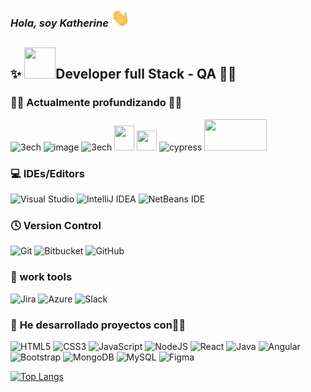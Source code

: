 ### _Hola, soy Katherine_  <img src="https://raw.githubusercontent.com/ABSphreak/ABSphreak/master/gifs/Hi.gif " width="30"> 

     
## ✨ <img height="50" width="50" src=https://user-images.githubusercontent.com/86696439/227633184-aab4e2bf-25c3-4a36-a950-d0fc5c14bead.png />Developer full Stack - QA :test_tube:✨ 


###  🚀:green_heart: Actualmente profundizando  🔎🐞
![3ech](https://camo.githubusercontent.com/47380987ecfc7e15bb287529fe03a2c63273ad597edcc85352b02cbb942863e5/68747470733a2f2f696d672e69636f6e73382e636f6d2f636f6c6f722f34382f3030303030302f6a6176612d636f666665652d6375702d6c6f676f2d2d76312e706e67 ) 
![image](https://user-images.githubusercontent.com/86696439/150569192-afe03bba-fd41-4689-a0a8-480e85ba8c9c.png)
![3ech](https://static.wixstatic.com/media/012557_1c89757f2a9c4a878cfde8b24cf1d997~mv2.png/v1/fit/w_51%2Ch_51%2Cal_c/file.png) 
<img height="40" width="32" src="https://cdn.icon-icons.com/icons2/2699/PNG/512/python_vertical_logo_icon_168039.png" />
<img height="32" width="32" src="https://upload.wikimedia.org/wikipedia/commons/thumb/d/d5/Selenium_Logo.png/220px-Selenium_Logo.png" />
![cypress](https://img.shields.io/badge/-cypress-%23E5E5E5?style=for-the-badge&logo=cypress&logoColor=058a5e)
<img height="50" width="100" src="https://media.licdn.com/dms/image/D4D12AQGWcSInOgklkw/article-cover_image-shrink_600_2000/0/1664800435918?e=2147483647&v=beta&t=Q4otFvD0-FQtg0vWQtvVCGGg0dxaKfMKyVRlEI7GfCw"/>




### 💻 IDEs/Editors
![Visual Studio](https://img.shields.io/badge/Visual%20Studio-5C2D91.svg?style=for-the-badge&logo=visual-studio&logoColor=white)
 ![IntelliJ IDEA](https://img.shields.io/badge/IntelliJIDEA-000000.svg?style=for-the-badge&logo=intellij-idea&logoColor=white)
 ![NetBeans IDE](https://img.shields.io/badge/NetBeansIDE-1B6AC6.svg?style=for-the-badge&logo=apache-netbeans-ide&logoColor=white)

 ### 🕓 Version Control
 ![Git](https://img.shields.io/badge/git-%23F05033.svg?style=for-the-badge&logo=git&logoColor=white)
 ![Bitbucket](https://img.shields.io/badge/bitbucket-%230047B3.svg?style=for-the-badge&logo=bitbucket&logoColor=white)
 ![GitHub](https://img.shields.io/badge/github-%23121011.svg?style=for-the-badge&logo=github&logoColor=white)

### :calendar: work tools 
![Jira](https://img.shields.io/badge/jira-%230A0FFF.svg?style=for-the-badge&logo=jira&logoColor=white)
![Azure](https://img.shields.io/badge/azure-%230072C6.svg?style=for-the-badge&logo=microsoftazure&logoColor=white)
![Slack](https://img.shields.io/badge/Slack-4A154B?style=for-the-badge&logo=slack&logoColor=white)

### 🌱 **He desarrollado proyectos  con**👩‍💻
![HTML5](https://img.shields.io/badge/html5-%23E34F26.svg?style=for-the-badge&logo=html5&logoColor=white)
![CSS3](https://img.shields.io/badge/css3-%231572B6.svg?style=for-the-badge&logo=css3&logoColor=white)
![JavaScript](https://img.shields.io/badge/javascript-%23323330.svg?style=for-the-badge&logo=javascript&logoColor=%23F7DF1E)
![NodeJS](https://img.shields.io/badge/node.js-6DA55F?style=for-the-badge&logo=node.js&logoColor=white)
![React](https://img.shields.io/badge/react-%2320232a.svg?style=for-the-badge&logo=react&logoColor=%2361DAFB)
![Java](https://img.shields.io/badge/java-%23ED8B00.svg?style=for-the-badge&logo=java&logoColor=white)
![Angular](https://img.shields.io/badge/angular-%23DD0031.svg?style=for-the-badge&logo=angular&logoColor=white)
![Bootstrap](https://img.shields.io/badge/bootstrap-%23563D7C.svg?style=for-the-badge&logo=bootstrap&logoColor=white)
![MongoDB](https://img.shields.io/badge/MongoDB-%234ea94b.svg?style=for-the-badge&logo=mongodb&logoColor=white)
![MySQL](https://img.shields.io/badge/mysql-%2300f.svg?style=for-the-badge&logo=mysql&logoColor=white)
![Figma](https://img.shields.io/badge/figma-%23F24E1E.svg?style=for-the-badge&logo=figma&logoColor=white)

[![Top Langs](https://github-readme-stats.vercel.app/api/top-langs/?username=kathBD&layout=compact)](https://github.com/kathBD/github-readme-stats)




   
    
  
        
 
    
 
 
 



